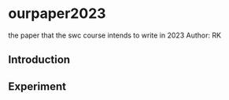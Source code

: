 # ourpaper2023
the paper that the swc course intends to write in 2023
Author: RK

## Introduction

## Experiment

